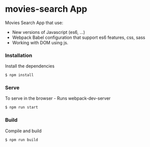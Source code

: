 # movies-search App

Movies Search App that use: 
 * New versions of Javascript (es6, ...)
 * Webpack Babel configuration that support es6 features, css, sass
 * Working with DOM using js.

### Installation

Install the dependencies

```sh
$ npm install
```

### Serve
To serve in the browser  - Runs webpack-dev-server

```sh
$ npm run start
```

### Build
Compile and build

```sh
$ npm run build
```

